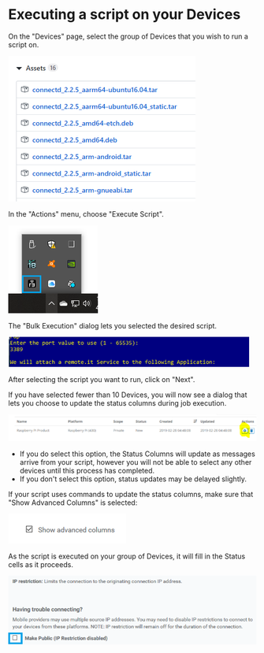 # Executing a script on your Devices

On the "Devices" page, select the group of Devices that you wish to run a script on.

![](../../.gitbook/assets/image%20%28345%29.png)

In the "Actions" menu, choose "Execute Script".  

![](../../.gitbook/assets/image%20%28475%29.png)

The "Bulk Execution" dialog lets you selected the desired script.  

![](../../.gitbook/assets/image%20%28365%29.png)

After selecting the script you want to run, click on "Next".

If you have selected fewer than 10 Devices, you will now see a dialog that lets you choose to update the status columns during job execution.  

![](../../.gitbook/assets/image%20%28341%29.png)

* If you do select this option, the Status Columns will update as messages arrive from your script, however you will not be able to select any other devices until this process has completed.
* If you don't select this option, status updates may be delayed slightly.

If your script uses commands to update the status columns,  make sure that "Show Advanced Columns" is selected:

![](../../.gitbook/assets/image%20%284%29.png)

As the script is executed on your group of Devices, it will fill in the Status cells as it proceeds.

![](../../.gitbook/assets/image%20%28210%29.png)

